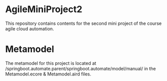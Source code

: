 # AgileMiniProject2
This repository contains contents for the second mini project of the course agile cloud automation.

# Metamodel
The metamodel for this project is located at /springboot.automate.parent/springboot.automate/model/manual/ in the Metamodel.ecore & Metamodel.aird files.

